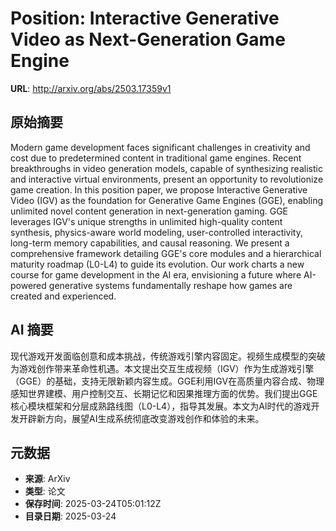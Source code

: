 # Position: Interactive Generative Video as Next-Generation Game Engine

**URL**: http://arxiv.org/abs/2503.17359v1

## 原始摘要

Modern game development faces significant challenges in creativity and cost
due to predetermined content in traditional game engines. Recent breakthroughs
in video generation models, capable of synthesizing realistic and interactive
virtual environments, present an opportunity to revolutionize game creation. In
this position paper, we propose Interactive Generative Video (IGV) as the
foundation for Generative Game Engines (GGE), enabling unlimited novel content
generation in next-generation gaming. GGE leverages IGV's unique strengths in
unlimited high-quality content synthesis, physics-aware world modeling,
user-controlled interactivity, long-term memory capabilities, and causal
reasoning. We present a comprehensive framework detailing GGE's core modules
and a hierarchical maturity roadmap (L0-L4) to guide its evolution. Our work
charts a new course for game development in the AI era, envisioning a future
where AI-powered generative systems fundamentally reshape how games are created
and experienced.


## AI 摘要

现代游戏开发面临创意和成本挑战，传统游戏引擎内容固定。视频生成模型的突破为游戏创作带来革命性机遇。本文提出交互生成视频（IGV）作为生成游戏引擎（GGE）的基础，支持无限新颖内容生成。GGE利用IGV在高质量内容合成、物理感知世界建模、用户控制交互、长期记忆和因果推理方面的优势。我们提出GGE核心模块框架和分层成熟路线图（L0-L4），指导其发展。本文为AI时代的游戏开发开辟新方向，展望AI生成系统彻底改变游戏创作和体验的未来。

## 元数据

- **来源**: ArXiv
- **类型**: 论文
- **保存时间**: 2025-03-24T05:01:12Z
- **目录日期**: 2025-03-24
